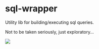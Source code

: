 # sql-wrapper

Utility lib for building/executing sql queries.

Not to be taken seriously, just exploratory...

[![](https://jitpack.io/v/asutalo/sql-wrapper.svg)](https://jitpack.io/#asutalo/sql-wrapper)
